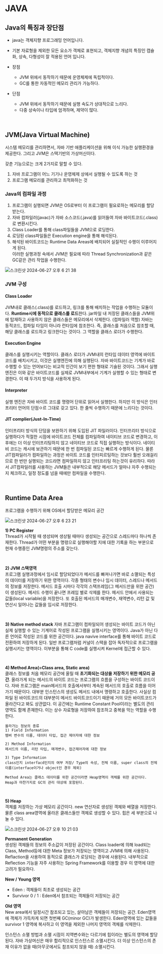 # JAVA
## Java의 특징과 장단점
- java는 객체지향 프로그래밍 언어입니다.
- 기본 자료형을 제외한 모든 요소가 객체로 표현되고, 객체지향 개념의 특징인 캡슐화, 상속, 다형성이 잘 적용된 언어 입니다.

- 장점
    - JVM 위에서 동작하기 때문에 운영체제에 독립적이다.
    - GC를 통한 자동적인 메모리 관리가 가능하다.
- 단점
    - JVM 위에서 동작하기 때문에 실행 속도가 상대적으로 느리다.
    - 다중 상속이나 타입에 엄격하며, 제약이 많다.

<br>

## JVM(Java Virtual Machine)
시스템 메모리를 관리하면서, 자바 기반 애플리케이션을 위해 이식 가능한 실행환경을 제공한다. 그리고 JVM은 스택기반의 가상머신이다.

갖춘 기능으로는 크게 2가지로 말할 수 있다.
1. 자바 프로그램이 어느 기기나 운영체제 상에서 실행될 수 있도록 하는 것
2. 프로그램 메모리를 관리하고 최적화하는 것

### Java의 컴파일 과정
1. 프로그램이 실행되면 JVM은 OS로부터 이 프로그램이 필요로하는 메모리를 할당받는다.
2. 자바 컴파일러(javac)가 자바 소스코드(.java)를 읽어들여 자바 바이트코드(.class)로 변환시킨다.
3. Class Loader를 통해 class파일들을 JVM으로 로딩한다.
4. 로딩된 class파일들은 Execution engine을 통해 해석된다.
5. 해석된 바이트코드는 Runtime Data Areas에 배치되어 실질적인 수행이 이루어지게 된다.  
이러한 실행과정 속에서 JVM은 필요에 따라 Thread Synchronization과 같은 GC같은 관리 작업을 수행한다.  

![스크린샷 2024-06-27 오후 6 21 38](https://github.com/gunnu3226/TABA_Project/assets/139452702/eeab7a53-f62c-4030-a111-73491e5589c8)

### JVM 구성
#### Class Loader
JVM내로 클래스(.class)를 로드하고, 링크를 통해 배치하는 작업을 수행하는 모듈이다. **Runtime시에 동적으로 클래스를 로드**한다. jar파일 내 저장된 클래스들을 JVM위에 탑재하고 사용하지 않은 클래스들은 메모리에서 삭제한다. (컴파일러 역할) 자바는 동적코드, 컴파일 타임이 아니라 런타임에 참조한다. 즉, 클래스를 처음으로 참조할 때, 해당 클래스를 로드하고 링크한다는 것이다. 그 역할을 클래스 로더가 수행한다.

#### Execution Engine
클래스를 실행시키는 역할이다. 클래스 로더가 JVM내의 런타임 데이터 영역에 바이트 코드를 배치시키고, 이것은 실행엔진에 의해 실행된다. 자바 바이트코드는 기계가 바로 수행할 수 있는 언어보다는 비교적 인간이 보기 편한 형태로 기술된 것이다. 그래서 실행 엔진은  이와 같은 바이트코드를 실제로 JVM내부에서 기계가 실행할 수 있는 형태로 변경한다. 이 때 두가지 방식을 사용하게 된다.

#### Interpreter
실행 엔진은 자바 바이트 코드를 명령어 단위로 읽어서 실행한다. 하지만 이 방식은 인터프리터 언어의 단점ㅇ르 그대로 갖고 있다. 한 줄씩 수행하기 때문에 느리다는 것이다.

#### JIT complier(Just-In-Time)
인터프리터 방식의 단덤을 보완하기 위해 도입된 JIT 파일러이다. 인터프리터 방식으로 실행하다가 적절한 시점에 바이트코드 전체를 컴파일하여 네이티브 코드로 변경하고, 이후에는 더 이상 인터프리팅하지 않고 네이티브 코드로 직접 실행하는 방식이다. 네이티비 코드는 캐시에 보관하기 때문에 한 번 컴파일된 코드는 빠르게 수행하게 된다. 물론 JIT컴파일러가 컴파일하는 과정은 바이트 코드를 인터피르팅하는 것보다 훨씬 오래걸리므로 한 번만 실행되는 코드라면 컴파일하지 않고 인터프리팅 하는것이 유리하다. 따라서 JIT컴파일러를 사용하는 JVM들은 내부적으로 해당 메서드가 얼마나 자주 수행되는지 체크하고, 일정 정도를 넘을 때에만 컴파일을 수행한다.

<br>

## Runtime Data Area
프로그램을 수행하기 위해 OS에서 할당받은 메모리 공간

![스크린샷 2024-06-27 오후 6 23 21](https://github.com/gunnu3226/TABA_Project/assets/139452702/d75b8e2d-b059-456a-97b3-648572e864a3)

**1) PC Register**  
Thread가 시작될 때 생성되며 생상될 때마다 생성되는 공간으로 스레드마다 하나씩 존재한다. Thread가 어떤 부분을 명령으로 실행해야할 지에 대한 기록을 하는 부분으로 현재 수행중인 JVM명령의 주소를 갖는다.

<br>

**2) JVM 스택영역**  
프로그램 실행과정에서 임시로 할당되었다가 메서드를 빠져나가면 바로 소멸되는 특성의 데이터를 저장하기 위한 영역이다. 각종 형태의 변수나 임시 데이터, 스레드나 메서드의 정보를 저장한다. 메서드 호출 시마다 각각의 스택프레임(그 메서드만을 위한 공간)이 생성된다. 메서드 수행이 끝나면 프레임 별로 삭제를 한다. 메서드 안에서 사용되는 값들(local variable)을 저장한다. 또 호출된 메서드의 매개변수, 재역변수, 리턴 값 및 연산시 일어나는 값들을 임시로 저장한다.

<br>

**3) Native method stack**
자바 프로그램이 컴파일되어 생성되는 바이트 코드가 아닌 실제 실행할 수 있는 기계어로 작성된 프로그램을 실행시키는 영역이다. Java가 아닌 다른 언어로 작성된 코드를 위한 공간이다. java navive interface를 통해 바이트 코드로 전환하여 저장하게 된다. 일반 프로그램처럼 커널이 스택을 잡아 독자적으로 프로그램을 실행시키는 영역이다. 이부분을 통해 C code를 실행시켜 Kernel에 접근할 수 있다.

<br>

**4) Method Area(=Class area, Static area)**  
클래스 정보를 처음 메모리 공간에 올릴 때 **초기화되는 대상을 저장하기 위한 메모리 공간**. 올라가게 되는 메서드의 바이트 코드는 프로그램의 흐름을 구성하는 바이트 코드이다. 자바 프로그램은 main메서드의 호출에서부터 계속된 메서드의 호출로 흐름을 이어가기 때문이다. 대부분 인스턴스의 생성도 메서드 내에서 명령하고 호출한다. 사실상 컴파일 된 바이트코드의 대부분이 메서드 바이트코드이기 때문에 거의 모든 바이트코드가 올라간다고 봐도 상관없다. 이 공간에는 Runtime Constant Pool이라는 별도의 관리 영역도 함께 존재한다. 이는 상수 자료형을 저장하여 참조하고 중복을 막는 역할을 수행한다.

    올라가는 정보의 종류  
    1) Field Information  
    멤버 변수의 이름, 데이터 타입, 접근 제어자에 대한 정보  
    
    2) Method Information  
    메서드의 이름, 리턴 타입, 매개변수, 접근제어자에 대한 정보  
    
    3) Type Information  
    class인지 interfacd인지의 여부 저장/ Type의 속성, 전체 이름, super class의 전제이름(interface이거나 object인 경우 제외)  
      
    Method Area는 클래스 데이터를 위한 공간이라면 Heap영역이 객체를 위한 공간이다.  
    Heap과 마찬가지로 GC의 관리 대상에 포함된다.  

<br>

**5) Heap**  
객체를 저장하는 가상 메모리 공간이다. new 연산자로 생성된 객체와 배열을 저장한다. 물론 class area영역에 올라온 클래스들만 객체로 생성할 수 있다. 힙은 세 부분으로 나눌 수 있다.  

![스크린샷 2024-06-27 오후 10 21 03](https://github.com/gunnu3226/TABA_Project/assets/139452702/3f656853-871f-477f-bf01-a7dd66325f4e)  

**Permanent Generation**  
생성된 객체들의 정보의 주소값이 저장된 공간이다. Class loader에 의해 load되는 Class, Method등에 대한 Meta 정보가 저장되는 영역이고 JVM에 의해 사용된다. Reflaction을 사용하여 동적으로 클래스가 로딩되는 경우에 사용된다. 내부적으로 Reflection 기능을 자주 사용하는 Spring Framework를 이용할 경우 이 영역에 대한 고려가 필요하다.  

**New / Young 영역**  
- Eden : 객체들이 최초로 생성되는 공간  
- Survivor 0 / 1 : Eden에서 참조되는 객체들이 저장되는 공간  

**Old 영역**  
New area에서 일정시간 참조되고 있는, 살아남은 객체들이 저장되는 공간. Eden영역에 객체가 가득차게 되면 첫번째 GC(minor GC)가 발생한다. Eden영역에 있는 값들을 survivor 1 영역에 복사하고 이 영역을 제외한 나머지 영역의 객체를 삭제한다.  

인스턴스 소멸 방법과 소멸 시점이 지역변수와는 다르기에 힙이라는 별도의 영역에 할당된다. 자바 가상머신은 매우 합리적으로 인스턴스르 소멸시킨다. 더 이상 인스턴스의 존재 이유가 없을 때(아무곳에서도 참조되지 않을 때) 소멸시킨다. 
